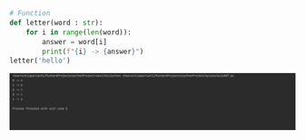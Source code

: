 ```.py
# Function 
def letter(word : str):
    for i in range(len(word)):
        answer = word[i]
        print(f"{i} -> {answer}")
letter('hello')
```
![](quiz_pic0.png)
